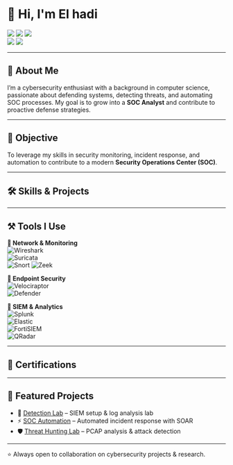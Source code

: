 # 👋 Hi, I'm El hadi  

<a href="https://www.linkedin.com/in/elhadi-mohammedi/"><img src="https://img.shields.io/badge/-LinkedIn-0077B5?style=flat&logo=Linkedin&logoColor=white"/></a> 
<a href="mailto:elhadi.mohammedi@outlook.com"><img src="https://img.shields.io/badge/-Email-D14836?style=flat&logo=Gmail&logoColor=white"/></a> 
<a href="https://github.com/ogrimagy"><img src="https://img.shields.io/github/followers/ogrimagy?label=Follow&style=social"/></a>  
<a href="https://tryhackme.com/p/ogrimagy"><img src="https://img.shields.io/badge/-TryHackMe-212C42?style=flat&logo=tryhackme&logoColor=white"/></a> 
<a href="https://app.hackthebox.com/users/1455100"><img src="https://img.shields.io/badge/-Hack%20The%20Box-9FEF00?style=flat&logo=hackthebox&logoColor=black"/></a>  

---

## 🌟 About Me  
I’m a cybersecurity enthusiast with a background in computer science, passionate about defending systems, detecting threats, and automating SOC processes. My goal is to grow into a **SOC Analyst** and contribute to proactive defense strategies.  

---

## 🎯 Objective  
To leverage my skills in security monitoring, incident response, and automation to contribute to a modern **Security Operations Center (SOC)**.  

---

## 🛠️ Skills & Projects  

<!--

| Skill                               | Project / Lab                                                                 |
|-------------------------------------|-------------------------------------------------------------------------------|
| 🔎 SIEM & Log Analysis              | [Detection Lab](https://github.com/CHANGEME/detection-lab)                   |
| 🌐 Network Traffic Analysis         | [PCAP Threat Hunt](https://github.com/CHANGEME/network-traffic-lab)          |
| ⚙️ Security Automation (SOAR)       | [SOC Automation](https://github.com/CHANGEME/soc-automation)                 |
| 🚨 Incident Response Playbooks       | [IR Playbook Project](https://github.com/CHANGEME/incident-response)         |
| 🧩 Threat Intelligence Integration  | [TheHive & MISP Lab](https://github.com/CHANGEME/threat-intel-integration)   |

-->

---

## ⚒️ Tools I Use  

**🔹 Network & Monitoring**  
![Wireshark](https://img.shields.io/badge/-Wireshark-1679A7?logo=wireshark&logoColor=white&style=flat)  
![Suricata](https://img.shields.io/badge/-Suricata-EF3B2D?logo=suricata&logoColor=white&style=flat)  
![Snort](https://img.shields.io/badge/-Snort-CB2029?logo=snort&logoColor=white&style=flat)
![Zeek](https://img.shields.io/badge/-Zeek-5C2D91?logo=zeek&logoColor=white&style=flat)  

**🔹 Endpoint Security**  
![Velociraptor](https://img.shields.io/badge/-Velociraptor-4B275F?logo=velociraptor&logoColor=white&style=flat)  
![Defender](https://img.shields.io/badge/-Microsoft_Defender-0078D4?logo=microsoft&logoColor=white&style=flat)  

**🔹 SIEM & Analytics**  
![Splunk](https://img.shields.io/badge/-Splunk-000000?logo=splunk&logoColor=white&style=flat)  
![Elastic](https://img.shields.io/badge/-Elastic-005571?logo=elastic&logoColor=white&style=flat)  
![FortiSIEM](https://img.shields.io/badge/-FortiSIEM-EE3124?logo=fortinet&logoColor=white&style=flat)  
![QRadar](https://img.shields.io/badge/-IBM_QRadar-052FAD?logo=ibm&logoColor=white&style=flat)  

---

## 📜 Certifications  

<!-- 
![CompTIA Security+](https://img.shields.io/badge/-CompTIA_Security%2B-FF0000?logo=comptia&logoColor=white&style=flat)  
![CompTIA Network+](https://img.shields.io/badge/-CompTIA_Network%2B-007ACC?logo=comptia&logoColor=white&style=flat)  
![CompTIA A+](https://img.shields.io/badge/-CompTIA_A%2B-2E2E2E?logo=comptia&logoColor=white&style=flat)  
![CDSA](https://img.shields.io/badge/-CDSA-006400?style=flat&logoColor=white)  
![CCD](https://img.shields.io/badge/-CCD-000080?style=flat&logoColor=white)  

-->

---

## 🚀 Featured Projects  
- 🔐 [Detection Lab](https://github.com/CHANGEME/detection-lab) – SIEM setup & log analysis lab  
- ⚡ [SOC Automation](https://github.com/CHANGEME/soc-automation) – Automated incident response with SOAR  
- 🛡️ [Threat Hunting Lab](https://github.com/CHANGEME/threat-hunting-lab) – PCAP analysis & attack detection  

---

⭐ Always open to collaboration on cybersecurity projects & research.  
